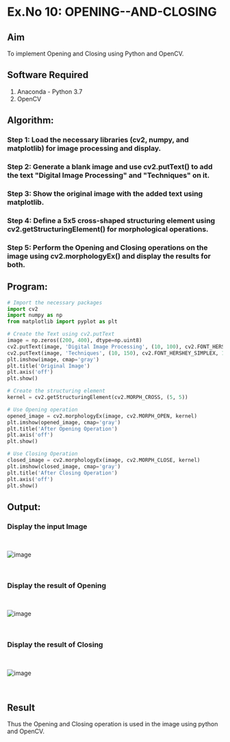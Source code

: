 # Ex.No 10: OPENING--AND-CLOSING
## Aim
To implement Opening and Closing using Python and OpenCV.

## Software Required
1. Anaconda - Python 3.7
2. OpenCV
## Algorithm:
### Step 1: Load the necessary libraries (cv2, numpy, and matplotlib) for image processing and display.

### Step 2: Generate a blank image and use cv2.putText() to add the text "Digital Image Processing" and "Techniques" on it.

### Step 3: Show the original image with the added text using matplotlib.

### Step 4: Define a 5x5 cross-shaped structuring element using cv2.getStructuringElement() for morphological operations.

### Step 5: Perform the Opening and Closing operations on the image using cv2.morphologyEx() and display the results for both.

 
## Program:

``` Python
# Import the necessary packages
import cv2
import numpy as np
from matplotlib import pyplot as plt

# Create the Text using cv2.putText
image = np.zeros((200, 400), dtype=np.uint8)
cv2.putText(image, 'Digital Image Processing', (10, 100), cv2.FONT_HERSHEY_SIMPLEX, 1, 255, 2)
cv2.putText(image, 'Techniques', (10, 150), cv2.FONT_HERSHEY_SIMPLEX, 1, 255, 2)
plt.imshow(image, cmap='gray')
plt.title('Original Image')
plt.axis('off')
plt.show()

# Create the structuring element
kernel = cv2.getStructuringElement(cv2.MORPH_CROSS, (5, 5))

# Use Opening operation
opened_image = cv2.morphologyEx(image, cv2.MORPH_OPEN, kernel)
plt.imshow(opened_image, cmap='gray')
plt.title('After Opening Operation')
plt.axis('off')
plt.show()

# Use Closing Operation
closed_image = cv2.morphologyEx(image, cv2.MORPH_CLOSE, kernel)
plt.imshow(closed_image, cmap='gray')
plt.title('After Closing Operation')
plt.axis('off')
plt.show()

```
## Output:

### Display the input Image
<br>

![image](https://github.com/user-attachments/assets/c8616f41-6e70-4aad-80fd-55fc242d20ec)

<br>

### Display the result of Opening
<br>

![image](https://github.com/user-attachments/assets/f1019d5d-18a3-415a-a7c6-6e6311ff2843)

<br>

### Display the result of Closing
<br>

![image](https://github.com/user-attachments/assets/87b61286-7c0d-40fb-a472-0fbbd90e1f89)

<br>

## Result
Thus the Opening and Closing operation is used in the image using python and OpenCV.
